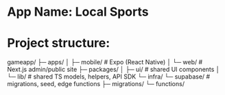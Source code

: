 # App Name: Local Sports
# Project structure: 
gameapp/
├─ apps/
│  ├─ mobile/            # Expo (React Native)
│  └─ web/               # Next.js admin/public site
├─ packages/
│  ├─ ui/                # shared UI components
│  └─ lib/               # shared TS models, helpers, API SDK
└─ infra/
   └─ supabase/          # migrations, seed, edge functions
      ├─ migrations/
      └─ functions/